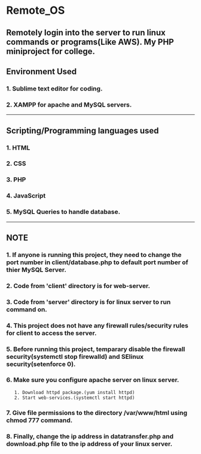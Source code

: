 # Remote_OS
Remotely login into the server to run linux commands or programs(Like AWS).
My PHP miniproject for college.
---------------------------------------------------------------------------------------------------------------------------------------------------
## Environment Used
### 1. Sublime text editor for coding.
### 2. XAMPP for apache and MySQL servers.
---------------------------------------------------------------------------------------------------------------------------------------------------
## Scripting/Programming languages used
### 1. HTML
### 2. CSS
### 3. PHP
### 4. JavaScript
### 5. MySQL Queries to handle database.
---------------------------------------------------------------------------------------------------------------------------------------------------
## NOTE
### 1. If anyone is running this project, they need to change the port number in client/database.php to default port number of thier MySQL Server.
### 2. Code from 'client' directory is for web-server.
### 3. Code from 'server' directory is for linux server to run command on.
### 4. This project does not have any firewall rules/security rules for client to access the server.
### 5. Before running this project, temparary disable the firewall security(systemctl stop firewalld) and SElinux security(setenforce 0).
### 6. Make sure you configure apache server on linux server.
       1. Download httpd package.(yum install httpd)
       2. Start web-services.(systemctl start httpd)
### 7. Give file permissions to the directory /var/www/html using chmod 777 command.
### 8. Finally, change the ip address in datatransfer.php and download.php file to the ip address of your linux server.
